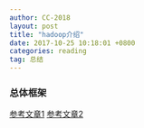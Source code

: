 ```yaml
---
author: CC-2018
layout: post
title: "hadoop介绍"
date: 2017-10-25 10:18:01 +0800
categories: reading
tag: 总结
---
```


### 总体框架

[参考文章1](http://blog.csdn.net/w12345_ww/article/details/51910889)
[参考文章2](https://www.zhihu.com/question/26568496)
